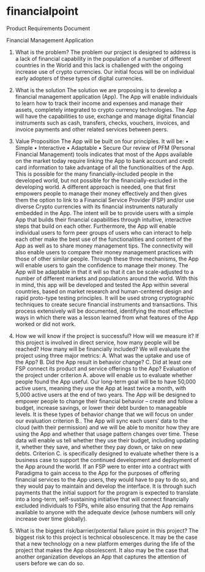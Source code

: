 # financialpoint
Product Requirements Document

Financial Management Application
1.	What is the problem?
The problem our project is designed to address is a lack of financial capability in the population of a number of different countries in the World and this lack is challenged with the ongoing increase use of crypto currencies. Our initial focus will be on individual early adopters of these types of digital currencies.

2.	What is the solution
The solution we are proposing is to develop a financial management application (App). The App will enable individuals to learn how to track their income and expenses and manage their assets, completely integrated to crypto currency technologies.  The App will have the capabilities to use, exchange and manage digital financial instruments such as cash, transfers, checks, vouchers, invoices, and invoice payments and other related services between peers. 

3.  Value Proposition
The App will be built on four principles. It will be:
•	Simple
•	Interactive
•	Adaptable
•	Secure
Our review of PFM (Personal Financial Management) tools indicates that most of the Apps available on the market today require linking the App to bank account and credit card information to take advantage of all the functionalities of the App. This is possible for the many financially-included people in the developed world, but not possible for the financially-excluded in the developing world.  A different approach is needed, one that first empowers people to manage their money effectively and then gives them the option to link to a Financial Service Provider (FSP) and/or use diverse Crypto currencies with its financial instruments naturally embedded in the App.
The intent will be to provide users with a simple App that builds their financial capabilities through intuitive, interactive steps that build on each other. Furthermore, the App will enable individual users to form peer groups of users who can interact to help each other make the best use of the functionalities and content of the App as well as to share money management tips. The connectivity will also enable users to compare their money management practices with those of other similar people. Through these three mechanisms, the App will enable users to gain the confidence to manage their money.
The App will be adaptable in that it will so that it can be scale-adjusted to a number of different markets and populations around the world. With this in mind, this app will be developed and tested the App within several countries, based on market research and human-centered design and rapid proto-type testing principles.
It will be used strong cryptographic techniques to create secure financial instruments and transactions.
This process extensively will be documented, identifying the most effective ways in which there was a lesson learned from what features of the App worked or did not work.   

3.	How we will know if the project is successful? How will we measure it?  If this project is involved in direct service, how many people will be reached? How many will be financially included? 
We will evaluate the project using three major metrics:
A.	What was the uptake and use of the App?
B.	Did the App result in behavior change?
C.	Did at least one FSP connect its product and service offerings to the App?
Evaluation of the project under criterion A. above will enable us to evaluate whether people found the App useful. Our long-term goal will be to have 50,000 active users, meaning they use the App at least twice a month, with 5,000 active users at the end of two years.
The App will be designed to empower people to change their financial behavior – create and follow a budget, increase savings, or lower their debt burden to manageable levels. It is these types of behavior change that we will focus on under our evaluation criterion B..
The App will sync each users’ data to the cloud (with their permission) and we will be able to monitor how they are using the App and whether that usage pattern changes over time. These data will enable us tell whether they use their budget, including updating it, whether they save, and whether they pay down, or take on new debts.
Criterion C. is specifically designed to evaluate whether there is a business case to support the continued development and deployment of the App around the world.
If an FSP were to enter into a contract with Paradigma to gain access to the App for the purposes of offering financial services to the App users, they would have to pay to do so, and they would pay to maintain and develop the interface. It is through such payments that the initial support for the program is expected to translate into a long-term, self-sustaining initiative that will connect financially excluded individuals to FSPs, while also ensuring that the App remains available to anyone with the adequate device (whose numbers will only increase over time globally).

4.	What is the biggest risk/barrier/potential failure point in this project? 
The biggest risk to this project is technical obsolescence. It may be the case that a new technology on a new platform emerges during the life of the project that makes the App obsolescent.
It also may be the case that another organization develops an App that captures the attention of users before we can do so.
